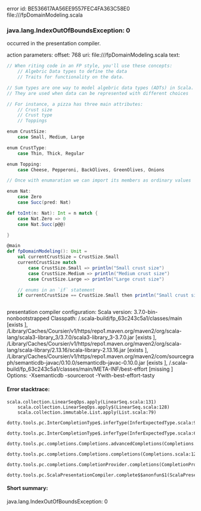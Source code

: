 error id: BE536617AA56EE9557FEC4FA363C58E0
file://<WORKSPACE>/fpDomainModeling.scala
### java.lang.IndexOutOfBoundsException: 0

occurred in the presentation compiler.



action parameters:
offset: 768
uri: file://<WORKSPACE>/fpDomainModeling.scala
text:
```scala
// When riting code in an FP style, you'll use these concepts:
    // Algebric Data types to define the data
    // Traits for functionality on the data.

// Sum types are one way to model algebric data types (ADTs) in Scala.
// They are used when data can be represented with different choices

// For instance, a pizza has three main attributes:
    // Crust size
    // Crust type
    // Toppings

enum CrustSize:
    case Small, Medium, Large

enum CrustType:
    case Thin, Thick, Regular

enum Topping:
    case Cheese, Pepperoni, BackOlives, GreenOlives, Onions

// Once with enumaration we can import its members as ordinary values

enum Nat:
    case Zero
    case Succ(pred: Nat)

def toInt(n: Nat): Int = n match {
    case Nat.Zero => 0
    case Nat.Succ(p@@)

}

@main
def fpDomainModeling(): Unit = 
    val currentCrustSize = CrustSize.Small
    currentCrustSize match
        case CrustSize.Small => println("Small crust size")
        case CrustSize.Medium => println("Medium crust size")
        case CrustSize.Large => println("Large crust size")

    // enums in an `if` statement
    if currentCrustSize == CrustSize.Small then println("Small crust size")



```


presentation compiler configuration:
Scala version: 3.7.0-bin-nonbootstrapped
Classpath:
<WORKSPACE>/.scala-build/fp_63c243c5a1/classes/main [exists ], <HOME>/Library/Caches/Coursier/v1/https/repo1.maven.org/maven2/org/scala-lang/scala3-library_3/3.7.0/scala3-library_3-3.7.0.jar [exists ], <HOME>/Library/Caches/Coursier/v1/https/repo1.maven.org/maven2/org/scala-lang/scala-library/2.13.16/scala-library-2.13.16.jar [exists ], <HOME>/Library/Caches/Coursier/v1/https/repo1.maven.org/maven2/com/sourcegraph/semanticdb-javac/0.10.0/semanticdb-javac-0.10.0.jar [exists ], <WORKSPACE>/.scala-build/fp_63c243c5a1/classes/main/META-INF/best-effort [missing ]
Options:
-Xsemanticdb -sourceroot <WORKSPACE> -Ywith-best-effort-tasty




#### Error stacktrace:

```
scala.collection.LinearSeqOps.apply(LinearSeq.scala:131)
	scala.collection.LinearSeqOps.apply$(LinearSeq.scala:128)
	scala.collection.immutable.List.apply(List.scala:79)
	dotty.tools.pc.InterCompletionType$.inferType(InferExpectedType.scala:98)
	dotty.tools.pc.InterCompletionType$.inferType(InferExpectedType.scala:66)
	dotty.tools.pc.completions.Completions.advancedCompletions(Completions.scala:523)
	dotty.tools.pc.completions.Completions.completions(Completions.scala:122)
	dotty.tools.pc.completions.CompletionProvider.completions(CompletionProvider.scala:139)
	dotty.tools.pc.ScalaPresentationCompiler.complete$$anonfun$1(ScalaPresentationCompiler.scala:191)
```
#### Short summary: 

java.lang.IndexOutOfBoundsException: 0